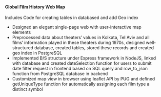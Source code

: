 #### Global Film History Web Map  
Includes Code for creating tables in databased and add Geo index  
* Designed an elegant single-page web with user-interactive map elements  
* Preprocessed data about theaters’ values in Kolkata, Tel Aviv and all films’ information played in these theaters during 1970s, designed well-structured database, created tables, stored these records and created geo index in PostgreSQL  
* Implemented B/S structure under Express framework in NodeJS, linked with database and created dateSelection function for users to submit date filter request in frontend based on SQL query and row_to_json function from PostgreSQL database in backend  
* Customized map view in browser using leaflet API by PUG and defined getUniqueType function for automatically assigning each film type a distinct symbol 

